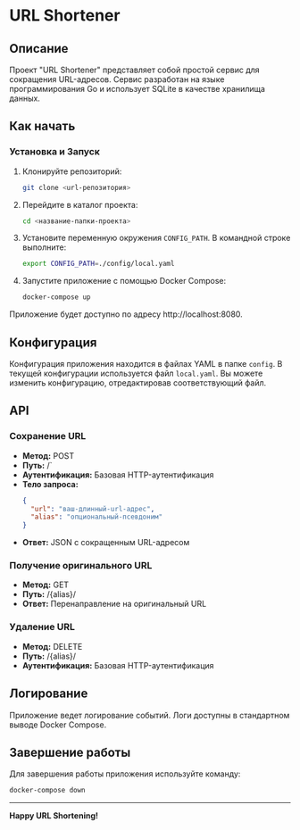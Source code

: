 # URL Shortener

## Описание

Проект "URL Shortener" представляет собой простой сервис для сокращения URL-адресов. Сервис разработан на языке программирования Go и использует SQLite в качестве хранилища данных.

## Как начать

### Установка и Запуск

1. Клонируйте репозиторий:

   ```bash
   git clone <url-репозитория>
   ```

2. Перейдите в каталог проекта:

   ```bash
   cd <название-папки-проекта>
   ```

3. Установите переменную окружения `CONFIG_PATH`. В командной строке выполните:

   ```bash
   export CONFIG_PATH=./config/local.yaml
   ```

4. Запустите приложение с помощью Docker Compose:

   ```bash
   docker-compose up
   ```

Приложение будет доступно по адресу http://localhost:8080.

## Конфигурация

Конфигурация приложения находится в файлах YAML в папке `config`. В текущей конфигурации используется файл `local.yaml`. Вы можете изменить конфигурацию, отредактировав соответствующий файл.

## API

### Сохранение URL

- **Метод:** POST
- **Путь:** /`
- **Аутентификация:** Базовая HTTP-аутентификация
- **Тело запроса:**
  ```json
  {
    "url": "ваш-длинный-url-адрес",
    "alias": "опциональный-псевдоним"
  }
  ```
- **Ответ:** JSON с сокращенным URL-адресом

### Получение оригинального URL

- **Метод:** GET
- **Путь:** /{alias}/
- **Ответ:** Перенаправление на оригинальный URL

### Удаление URL

- **Метод:** DELETE
- **Путь:** /{alias}/
- **Аутентификация:** Базовая HTTP-аутентификация

## Логирование

Приложение ведет логирование событий. Логи доступны в стандартном выводе Docker Compose.

## Завершение работы

Для завершения работы приложения используйте команду:

```bash
docker-compose down
```

---

**Happy URL Shortening!**
